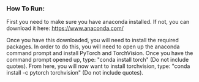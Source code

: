 ### How To Run:

First you need to make sure you have anaconda installed. If not, you can download it here: https://www.anaconda.com/

Once you have this downloaded, you will need to install the required packages. In order to do this, you will need to open up the anaconda command prompt and install PyTorch and TorchVision.
Once you have the command prompt opened up, type: "conda install torch" (Do not include quotes). From here, you will now want to install torchvision, type: "conda install -c pytorch torchvision" (Do not include quotes).